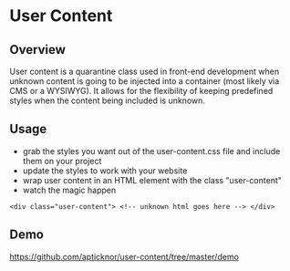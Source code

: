 User Content
============

Overview
-------------

User content is a quarantine class used in front-end development when unknown content is going to be injected into a container (most likely via CMS or a WYSIWYG). It allows for the flexibility of keeping predefined styles when the content being included is unknown.

Usage
-------------
* grab the styles you want out of the user-content.css file and include them on your project
* update the styles to work with your website
* wrap user content in an HTML element with the class "user-content"
* watch the magic happen

```<div class="user-content"> <!-- unknown html goes here --> </div>```

Demo
-------------
https://github.com/apticknor/user-content/tree/master/demo
